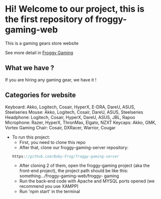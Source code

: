# Hi! Welcome to our project, this is the first repository of froggy-gaming-web

This is a gaming gears store website

See more detail in [Froggy Gaming](https://baby-frog.github.io/froggy-gaming-website/)

## What we have ?

If you are hiring any gaming gear, we have it !

## Categories for website

Keyboard: Akko, Logitech, Cosair, HyperX, E-DRA, DareU, ASUS, Steelseries
Mouse: Akko, Logitech, Cosair, DareU, ASUS, Steelseries
Headphone: Logitech, Cosair, HyperX, DareU, ASUS, JBL, Rapoo
Microphone: Razer, HyperX, ThronMax, Elgato, NZXT
Keycaps: Akko, GMK, Vortex
Gaming Chair: Cosair, DXRacer, Warrior, Cougar

- To run this project:
  - First, you need to clone this repo
  - After that, clone our froggy-gaming-server repository:
  ```js
  https://github.com/Baby-Frog/froggy-gaming-server
  ```
  - After cloning 2 of them, open the froggy-gaming project (aka the front-end project), the project path should be like this: something.../froggy-gaming-web/froggy-     gaming
  - Run the back-end code with Apache and MYSQL ports opened (we recommend you use XAMPP)
  - Run 'npm start' in the terminal
